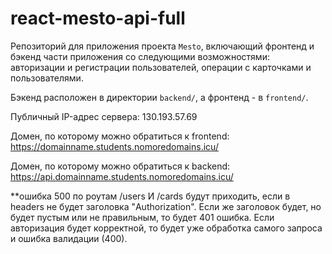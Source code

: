 # react-mesto-api-full
Репозиторий для приложения проекта `Mesto`, включающий фронтенд и бэкенд части приложения со следующими возможностями: авторизации и регистрации пользователей, операции с карточками и пользователями.

Бэкенд расположен в директории `backend/`, а фронтенд - в `frontend/`. 
  
Публичный IP-адрес сервера: 130.193.57.69

Домен, по которому можно обратиться к frontend: https://domainname.students.nomoredomains.icu/

Домен, по которому можно обратиться к backend: https://api.domainname.students.nomoredomains.icu/

**ошибка 500 по роутам /users И /cards будут приходить, если в headers не будет заголовка "Authorization". 
Если же заголовок будет, но будет пустым или не правильным, то будет 401 ошибка. 
Если авторизация будет корректной, то будет уже обработка самого запроса и ошибка валидации (400).
